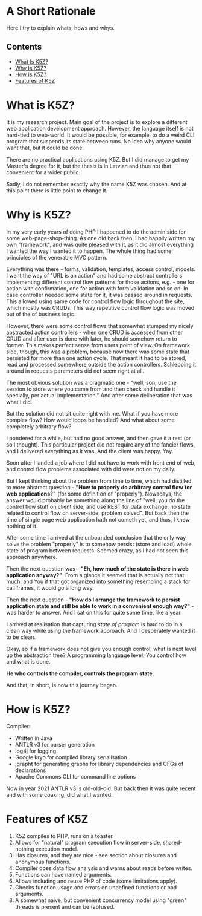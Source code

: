 # A Short Rationale

Here I try to explain whats, hows and whys.

## Contents

* [What Is K5Z?](#what-is-k5z)
* [Why Is K5Z?](#why-is-k5z)
* [How is K5Z?](#how-is-k5z)
* [Features of K5Z](#features-of-k5z)

# What is K5Z?

It is my research project. Main goal of the project is to explore a different web application development approach.
However, the language itself is not hard-tied to web-world. It would be possible, for example, to do a weird CLI program
that suspends its state between runs. No idea why anyone would want that, but it could be done.

There are no practical applications using K5Z. But I did manage to get my Master's degree for it, but the thesis is in
Latvian and thus not that convenient for a wider public.

Sadly, I do not remember exactly why the name K5Z was chosen. And at this point there is little point to change it.

# Why is K5Z?

In my very early years of doing PHP I happened to do the admin side for some web-page-shop-thing. As one did back then,
I had happily written my own "framework", and was quite pleased with it, as it did almost everything I wanted the way I
wanted it to happen. The whole thing had some principles of the venerable MVC pattern.

Everything was there - forms, validation, templates, access control, models. I went the way of "URL is an action"
and had some abstract controllers implementing different control flow patterns for those actions, e.g. - one for action
with confirmation, one for action with form validation and so on. In case controller needed some state for it, it was
passed around in requests. This allowed using same code for control flow logic throughout the site, which mostly was
CRUDs. This way repetitive control flow logic was moved out of the of business logic.

However, there were some control flows that somewhat stumped my nicely abstracted action controllers - when one CRUD is
accessed from other CRUD and after user is done with later, he should somehow return to former. This makes perfect sense
from users point of view. On framework side, though, this was a problem, because now there was some state that persisted
for more than one action cycle. That meant it had to be stored, read and processed somewhere outside the action
controllers. Schlepping it around in requests parameters did not seem right at all.

The most obvious solution was a pragmatic one - "well, son, use the session to store where you came from and then check
and handle it specially, per actual implementation." And after some deliberation that was what I did.

But the solution did not sit quite right with me. What if you have more complex flow? How would loops be handled? And
what about some completely arbitrary flow?

I pondered for a while, but had no good answer, and then gave it a rest (or so I thought). This particular project did
not require any of the fancier flows, and I delivered everything as it was. And the client was happy. Yay.

Soon after I landed a job where I did not have to work with front end of web, and control flow problems associated with
did were not on my daily.

But I kept thinking about the problem from time to time, which had distilled to more abstract question - **"How to
properly do arbitrary control flow for web applications?"** (for some definition of "properly"). Nowadays, the answer
would probably be something along the line of "well, you do the control flow stuff on client side, and use REST for data
exchange, no state related to control flow on server-side, problem solved". But back then the time of single page web
application hath not cometh yet, and thus, I knew nothing of it.

After some time I arrived at the unbounded conclusion that the only way solve the problem "properly" is to somehow
persist (store and load) whole state of program between requests. Seemed crazy, as I had not seen this approach
anywhere.

Then the next question was - **"Eh, how much of the state is there in web application anyway?"**. From a glance it
seemed that is actually not that much, and You if that got organized into something resembling a stack for call frames,
it would go a long way.

Then the next question - **"How do I arrange the framework to persist application state and still be able to work in a
convenient enough way?"** - was harder to answer. And I sat on this for quite some time, like a year.

I arrived at realisation that capturing _state of program_ is hard to do in a clean way while using the framework
approach. And I desperately wanted it to be clean.

Okay, so if a framework does not give you enough control, what is next level up the abstraction tree? A programming
language level. You control how and what is done.

**He who controls the compiler, controls the program state.**

And that, in short, is how this journey began.

# How is K5Z?

Compiler:

* Written in Java
* ANTLR v3 for parser generation
* log4j for logging
* Google kryo for compiled library serialisation
* jgrapht for generating graphs for library dependencies and CFGs of declarations
* Apache Commons CLI for command line options

Now in year 2021 ANTLR v3 is old-old-old. But back then it was quite recent and with some coaxing, did what I wanted.

# Features of K5Z

1. K5Z compiles to PHP, runs on a toaster.
2. Allows for "natural" program execution flow in server-side, shared-nothing execution model.
3. Has closures, and they are nice - see section about closures and anonymous functions.
4. Compiler does data flow analysis and warns about reads before writes.
5. Functions can have named arguments.
6. Allows including and reuse PHP of code (some limitations apply).
7. Checks function usage and errors on undefined functions or bad arguments.
8. A somewhat naive, but convenient concurrency model using "green" threads is present and can be (ab)used.
